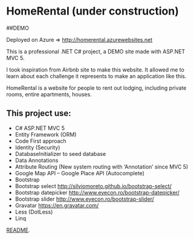 # HomeRental (under construction)

##DEMO

Deployed on Azure => <http://homerental.azurewebsites.net>

This is a professional .NET C# project, a DEMO site made with ASP.NET MVC 5.

I took inspiration from Airbnb site to make this website. It allowed me to learn about each challenge it represents to make an application like this.

HomeRental is a website for people to rent out lodging, including private rooms, entire apartments, houses.

## This project use:
-	C# ASP.NET MVC 5
-	Entity Framework (ORM)
-	Code First approach
-	Identity (Security)
-	DatabaseInitializer to seed database
-	Data Annotations
-	Attribute Routing (New system routing with ‘Annotation’ since MVC 5)
-	Google Map API – Google Place API (Autocomplete)
-	Bootstrap
-	Bootstrap select http://silviomoreto.github.io/bootstrap-select/
-	Bootstrap datepicker http://www.eyecon.ro/bootstrap-datepicker/
-	Bootstrap slider http://www.eyecon.ro/bootstrap-slider/
-	Gravatar https://en.gravatar.com/
-	Less (DotLess) 
-	Linq


[README](https://github.com/amorel/HomeRental).





